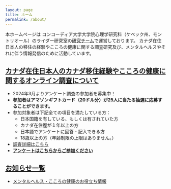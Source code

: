 ```yaml
---
layout: page
title: ホーム
permalink: /about/
---
```


本ホームページは コンコーディア大学大学院心理学研究科（ケベック州、モントリオール）のライダー研究室の[研究チーム](https://acculturationproject.github.io/misc/2024/02/20/deploy_member.html)で運営しております。
カナダ在住日本人の移住の経験やこころの健康に関する調査研究及び、メンタルヘルスやそれに伴う情報発信のために活動しています。

## [カナダ在住日本人のカナダ移住経験やこころの健康に関するオンライン調査について](https://acculturationproject.github.io/misc/2024/03/21/websurvey_page.html)
- 2024年3月よりアンケート調査の参加者を募集中！
- **参加者はアマゾンギフトカード（20ドル分）が25人に当たる抽選に応募することができます。**
- 参加対象者は下記全ての項目を満たしている方：
  - 日本国籍を有している、もしくは有されていた方
  - カナダ在住歴が１年以上の方
  - 日本語でアンケートに回答・記入できる方
  - 18歳以上の方（年齢制限の上限はありません。）
- [調査詳細はこちら](https://acculturationproject.github.io/misc/2024/03/21/websurvey_page.html)
- **[アンケートはこちらからご参加ください](https://bit.ly/JapaneseCanadaKokoroHealth)**

## [お知らせ一覧](https://acculturationproject.github.io/)
- [メンタルヘルス・こころの健康のお役立ち情報](https://acculturationproject.github.io/misc/2024/03/01/mentalhealthinfo_page.html)


[jekyll-organization]: https://github.com/jekyll

